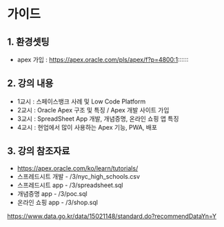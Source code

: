 # 가이드

## 1. 환경셋팅
* apex 가입 : https://apex.oracle.com/pls/apex/f?p=4800:1::::::


## 2. 강의 내용
*  1교시 : 스페이스뱅크 사례 및 Low Code Platform 
*  2교시 : Oracle Apex 구조 및 특징 / Apex 개발 사이트 가입
*  3교시 : SpreadSheet App 개발, 개념증명, 온라인 쇼핑 앱 특징
*  4교시 : 현업에서 많이 사용하는 Apex 기능, PWA, 배포


## 3. 강의 참조자료
*  https://apex.oracle.com/ko/learn/tutorials/
*	스프레드시트 개발 - /3/nyc_high_schools.csv
*	스프레드시트 app - /3/spreadsheet.sql
*	개념증명 app - /3/poc.sql
*	온라인 쇼핑 app - /3/shop.sql


https://www.data.go.kr/data/15021148/standard.do?recommendDataYn=Y